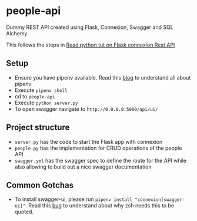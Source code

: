 # people-api

Dummy REST API created using Flask, Connexion, Swagger and SQL Alchemy

This follows the steps in [Read python tut on Flask connexion Rest API](https://realpython.com/flask-connexion-rest-api/#what-rest-is)

## Setup

- Ensure you have pipenv available. Read this [blog](https://automationhacks.blog/2020/07/12/how-to-manage-your-python-virtualenvs-with-pipenv/) to understand all about pipenv
- Execute `pipenv shell`
- cd to `people-api`
- Execute `python server.py`
- To open swagger navigate to `http://0.0.0.0:5000/api/ui/`

## Project structure

- `server.py` has the code to start the Flask app with connexion
- `people.py` has the implementation for CRUD operations of the people API
- `swagger.yml` has the swagger spec to define the route for the API while also allowing to build out a nice swagger documentation

## Common Gotchas

- To install swagger-ui, please run `pipenv install "connexion[swagger-ui]"`. Read this [bug](https://github.com/zalando/connexion/issues/779) to understand about why zsh needs this to be quoted.
